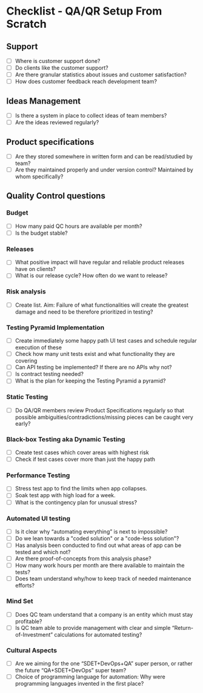 # Checklist - QA/QR Setup From Scratch

## Support
- [ ] Where is customer support done?
- [ ] Do clients like the customer support?
- [ ] Are there granular statistics about issues and customer satisfaction?
- [ ] How does customer feedback reach development team?

## Ideas Management
- [ ] Is there a system in place to collect ideas of team members?
- [ ] Are the ideas reviewed regularly?

## Product specifications
- [ ] Are they stored somewhere in written form and can be read/studied by team?
- [ ] Are they maintained properly and under version control? Maintained by whom specifically?

## Quality Control questions

### Budget
- [ ] How many paid QC hours are available per month?
- [ ] Is the budget stable?

### Releases
- [ ] What positive impact will have regular and reliable product releases have on clients?
- [ ] What is our release cycle? How often do we want to release?

### Risk analysis
- [ ] Create list. Aim: Failure of what functionalities will create the greatest damage and need to be therefore prioritized in testing?

### Testing Pyramid Implementation
- [ ] Create immediately some happy path UI test cases and schedule regular execution of these
- [ ] Check how many unit tests exist and what functionality they are covering
- [ ] Can API testing be implemented? If there are no APIs why not?
- [ ] Is contract testing needed?
- [ ] What is the plan for keeping the Testing Pyramid a pyramid?

### Static Testing
- [ ] Do QA/QR members review Product Specifications regularly so that possible ambiguities/contradictions/missing pieces can be caught very early?

### Black-box Testing aka Dynamic Testing
- [ ] Create test cases which cover areas with highest risk
- [ ] Check if test cases cover more than just the happy path

### Performance Testing
- [ ] Stress test app to find the limits when app collapses.
- [ ] Soak test app with high load for a week.
- [ ] What is the contingency plan for unusual stress?

### Automated UI testing
- [ ] Is it clear why “automating everything” is next to impossible?
- [ ] Do we lean towards a "coded solution" or a "code-less solution"?
- [ ] Has analysis been conducted to find out what areas of app can be tested and which not?
- [ ] Are there proof-of-concepts from this analysis phase?
- [ ] How many work hours per month are there available to maintain the tests?
- [ ] Does team understand why/how to keep track of needed maintenance efforts?

### Mind Set
- [ ] Does QC team understand that a company is an entity which must stay profitable?
- [ ] Is QC team able to provide management with clear and simple “Return-of-Investment” calculations for automated testing?

### Cultural Aspects
- [ ] Are we aiming for the one “SDET+DevOps+QA” super person, or rather the future “QA+SDET+DevOps” super team?
- [ ] Choice of programming language for automation: Why were programming languages invented in the first place?
